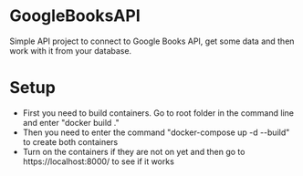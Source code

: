 # GoogleBooksAPI

Simple API project to connect to Google Books API, get some data and then work with it from your database.

# Setup
* First you need to build containers. Go to root folder in the command line and enter "docker build ."
* Then you need to enter the command "docker-compose up -d --build" to create both containers
* Turn on the containers if they are not on yet and then go to https://localhost:8000/ to see if it works
